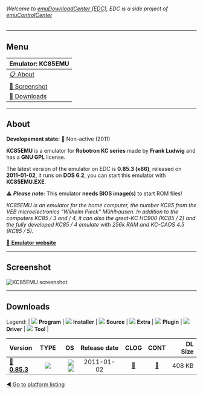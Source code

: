 ###### Welcome to [emuDownloadCenter (EDC)](https://github.com/PhoenixInteractiveNL/emuDownloadCenter/wiki/), EDC is a side project of [emuControlCenter](https://github.com/PhoenixInteractiveNL/emuControlCenter/wiki/)
***
## Menu
| **Emulator: KC85EMU** |
|:---------|
| [:clipboard: About](#about) |
| [:sunrise: Screenshot](#screenshot) |
| [:floppy_disk: Downloads](#downloads) |
***
## About
**Developement state:** :red_circle: Non-active (2011)

**KC85EMU** is a emulator for **Robotron KC series** made by **Frank Ludwig** and has a **GNU GPL** license.

The latest version of the emulator on EDC is **0.85.3 (x86)**, released on **2011-01-02**, it runs on **DOS 6.2**, you can start this emulator with **KC85EMU.EXE**.

:warning: _**Please note:**_ This emulator **needs BIOS image(s)** to start ROM files!

_KC85EMU is an emulator for the home computer, the number KC85 from the VEB microelectronics "Wilhelm Pieck" Mühlhausen. In addition to the computers KC85 / 3 and / 4, it can also the great-KC HC900 (KC85 / 2) and the fully developed KC85 / 4 emulate with 256k RAM and KC-CAOS 4.5 (KC85 / 5)._

[:link: **Emulator website**](http://www.kc85emu.de)
***
## Screenshot
![](https://raw.githubusercontent.com/PhoenixInteractiveNL/emuDownloadCenter/master/hooks/kc85emu/emulator_screen_01.jpg "KC85EMU screenshot.")
***
## Downloads
Legend: | 
![](https://raw.githubusercontent.com/wiki/PhoenixInteractiveNL/emuDownloadCenter/images_misc/icon_program_24.png) **Program** | 
![](https://raw.githubusercontent.com/wiki/PhoenixInteractiveNL/emuDownloadCenter/images_misc/icon_installer_24.png) **Installer** | 
![](https://raw.githubusercontent.com/wiki/PhoenixInteractiveNL/emuDownloadCenter/images_misc/icon_source_code_24.png) **Source** | 
![](https://raw.githubusercontent.com/wiki/PhoenixInteractiveNL/emuDownloadCenter/images_misc/icon_extra_24.png) **Extra** | 
![](https://raw.githubusercontent.com/wiki/PhoenixInteractiveNL/emuDownloadCenter/images_misc/icon_plugin_24.png) **Plugin** | 
![](https://raw.githubusercontent.com/wiki/PhoenixInteractiveNL/emuDownloadCenter/images_misc/icon_driver_24.png) **Driver** | 
![](https://raw.githubusercontent.com/wiki/PhoenixInteractiveNL/emuDownloadCenter/images_misc/icon_tool_24.png) **Tool** | 
 
| Version | TYPE | OS | Release date | CLOG | CONT | DL Size |
|:--------|:----:|---:|:------------:|:----:|:----:|--------:|
| [:floppy_disk: **0.85.3**](https://github.com/PhoenixInteractiveNL/edc-repo0007/raw/master/kc85emu/0.85.3.7z) | ![](https://raw.githubusercontent.com/wiki/PhoenixInteractiveNL/emuDownloadCenter/images_misc/icon_program_24.png) | ![](https://raw.githubusercontent.com/wiki/PhoenixInteractiveNL/emuDownloadCenter/images_misc/logo_dos_24.png)![](https://raw.githubusercontent.com/wiki/PhoenixInteractiveNL/emuDownloadCenter/images_misc/icon_32-bit_24.png) | 2011-01-02 | [:page_facing_up:](https://github.com/PhoenixInteractiveNL/edc-repo0007/blob/master/kc85emu/0.85.3_changelog.txt) | [:mag_right:](https://github.com/PhoenixInteractiveNL/edc-repo0007/blob/master/kc85emu/0.85.3_contents.txt) | 408 KB |

[:arrow_backward: Go to platform listing](https://github.com/PhoenixInteractiveNL/emuDownloadCenter/wiki/EDC-Platform-List)

